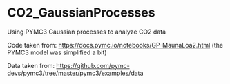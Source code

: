 # CO2_GaussianProcesses
Using PYMC3 Gaussian processes to analyze CO2 data

Code taken from: https://docs.pymc.io/notebooks/GP-MaunaLoa2.html (the PYMC3 model was simplified a bit)

Data taken from: https://github.com/pymc-devs/pymc3/tree/master/pymc3/examples/data
